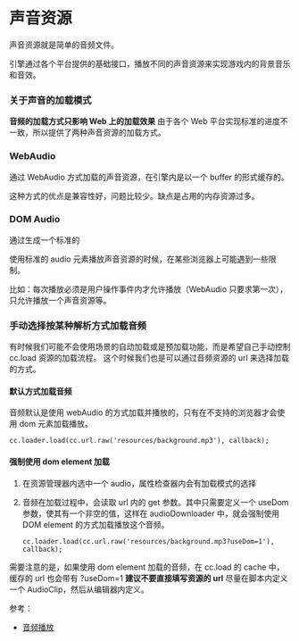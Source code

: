 # 声音资源

声音资源就是简单的音频文件。

引擎通过各个平台提供的基础接口，播放不同的声音资源来实现游戏内的背景音乐和音效。

### 关于声音的加载模式

**音频的加载方式只影响 Web 上的加载效果** 
由于各个 Web 平台实现标准的进度不一致，所以提供了两种声音资源的加载方式。

### WebAudio

通过 WebAudio 方式加载的声音资源，在引擎内是以一个 buffer 的形式缓存的。

这种方式的优点是兼容性好，问题比较少。缺点是占用的内存资源过多。

### DOM Audio

通过生成一个标准的 <audio> 元素来播放声音资源，缓存的就是这个 audio 元素。

使用标准的 audio 元素播放声音资源的时候，在某些浏览器上可能遇到一些限制。

比如：每次播放必须是用户操作事件内才允许播放（WebAudio 只要求第一次），只允许播放一个声音资源等。


### 手动选择按某种解析方式加载音频

有时候我们可能不会使用场景的自动加载或是预加载功能，而是希望自己手动控制 cc.load 资源的加载流程。
这个时候我们也是可以通过音频资源的 url 来选择加载的方式。

#### 默认方式加载音频

音频默认是使用 webAudio 的方式加载并播放的，只有在不支持的浏览器才会使用 dom 元素加载播放。

```
cc.loader.load(cc.url.raw('resources/background.mp3'), callback);
```

#### 强制使用 dom element 加载


1. 在资源管理器内选中一个 audio，属性检查器内会有加载模式的选择

2. 音频在加载过程中，会读取 url 内的 get 参数。其中只需要定义一个 useDom 参数，使其有一个非空的值，这样在 audioDownloader 中，就会强制使用 DOM element 的方式加载播放这个音频。
    ```
    cc.loader.load(cc.url.raw('resources/background.mp3?useDom=1'), callback);
    ```

需要注意的是，如果使用 dom element 加载的音频，在 cc.load 的 cache 中，缓存的 url 也会带有 ?useDom=1
**建议不要直接填写资源的 url** 尽量在脚本内定义一个 AudioClip，然后从编辑器内定义。

参考：

- [音频播放](../audio/audio.md)